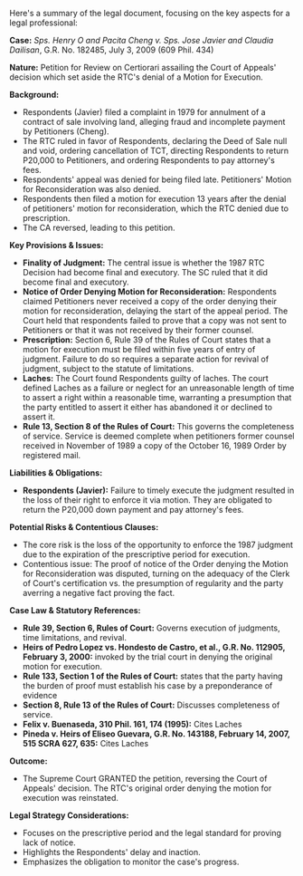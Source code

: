 Here's a summary of the legal document, focusing on the key aspects for a legal professional:

**Case:** *Sps. Henry O and Pacita Cheng v. Sps. Jose Javier and Claudia Dailisan*, G.R. No. 182485, July 3, 2009 (609 Phil. 434)

**Nature:** Petition for Review on Certiorari assailing the Court of Appeals' decision which set aside the RTC's denial of a Motion for Execution.

**Background:**

*   Respondents (Javier) filed a complaint in 1979 for annulment of a contract of sale involving land, alleging fraud and incomplete payment by Petitioners (Cheng).
*   The RTC ruled in favor of Respondents, declaring the Deed of Sale null and void, ordering cancellation of TCT, directing Respondents to return P20,000 to Petitioners, and ordering Respondents to pay attorney's fees.
*   Respondents' appeal was denied for being filed late. Petitioners' Motion for Reconsideration was also denied.
*   Respondents then filed a motion for execution 13 years after the denial of petitioners' motion for reconsideration, which the RTC denied due to prescription.
*   The CA reversed, leading to this petition.

**Key Provisions & Issues:**

*   **Finality of Judgment:** The central issue is whether the 1987 RTC Decision had become final and executory. The SC ruled that it did become final and executory.
*   **Notice of Order Denying Motion for Reconsideration:** Respondents claimed Petitioners never received a copy of the order denying their motion for reconsideration, delaying the start of the appeal period. The Court held that respondents failed to prove that a copy was not sent to Petitioners or that it was not received by their former counsel.
*   **Prescription:** Section 6, Rule 39 of the Rules of Court states that a motion for execution must be filed within five years of entry of judgment. Failure to do so requires a separate action for revival of judgment, subject to the statute of limitations.
*   **Laches:** The Court found Respondents guilty of laches. The court defined Laches as a failure or neglect for an unreasonable length of time to assert a right within a reasonable time, warranting a presumption that the party entitled to assert it either has abandoned it or declined to assert it.
*   **Rule 13, Section 8 of the Rules of Court:** This governs the completeness of service. Service is deemed complete when petitioners former counsel received in November of 1989 a copy of the October 16, 1989 Order by registered mail.

**Liabilities & Obligations:**

*   **Respondents (Javier):** Failure to timely execute the judgment resulted in the loss of their right to enforce it via motion. They are obligated to return the P20,000 down payment and pay attorney's fees.

**Potential Risks & Contentious Clauses:**

*   The core risk is the loss of the opportunity to enforce the 1987 judgment due to the expiration of the prescriptive period for execution.
*   Contentious issue: The proof of notice of the Order denying the Motion for Reconsideration was disputed, turning on the adequacy of the Clerk of Court's certification vs. the presumption of regularity and the party averring a negative fact proving the fact.

**Case Law & Statutory References:**

*   **Rule 39, Section 6, Rules of Court:**  Governs execution of judgments, time limitations, and revival.
*   **Heirs of Pedro Lopez vs. Hondesto de Castro, et al., G.R. No. 112905, February 3, 2000:** invoked by the trial court in denying the original motion for execution.
*   **Rule 133, Section 1 of the Rules of Court:** states that the party having the burden of proof must establish his case by a preponderance of evidence
*   **Section 8, Rule 13 of the Rules of Court:** Discusses completeness of service.
*   **Felix v. Buenaseda, 310 Phil. 161, 174 (1995):** Cites Laches
*   **Pineda v. Heirs of Eliseo Guevara, G.R. No. 143188, February 14, 2007, 515 SCRA 627, 635:** Cites Laches

**Outcome:**

*   The Supreme Court GRANTED the petition, reversing the Court of Appeals' decision. The RTC's original order denying the motion for execution was reinstated.

**Legal Strategy Considerations:**

*   Focuses on the prescriptive period and the legal standard for proving lack of notice.
*   Highlights the Respondents' delay and inaction.
*   Emphasizes the obligation to monitor the case's progress.
